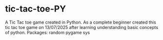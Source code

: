 # tic-tac-toe-PY
A Tic Tac toe game created in Python. As a complete beginner created this tic tac toe game on 13/07/2025 after learning understanding basic concepts of python.
Packages:
random
pygame
sys
